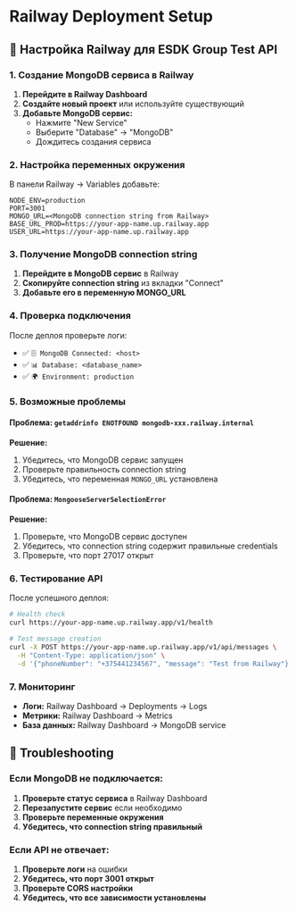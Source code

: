 # Railway Deployment Setup

## 🚀 Настройка Railway для ESDK Group Test API

### 1. Создание MongoDB сервиса в Railway

1. **Перейдите в Railway Dashboard**
2. **Создайте новый проект** или используйте существующий
3. **Добавьте MongoDB сервис:**
   - Нажмите "New Service"
   - Выберите "Database" → "MongoDB"
   - Дождитесь создания сервиса

### 2. Настройка переменных окружения

В панели Railway → Variables добавьте:

```env
NODE_ENV=production
PORT=3001
MONGO_URL=<MongoDB connection string from Railway>
BASE_URL_PROD=https://your-app-name.up.railway.app
USER_URL=https://your-app-name.up.railway.app
```

### 3. Получение MongoDB connection string

1. **Перейдите в MongoDB сервис** в Railway
2. **Скопируйте connection string** из вкладки "Connect"
3. **Добавьте его в переменную MONGO_URL**

### 4. Проверка подключения

После деплоя проверьте логи:

- ✅ `🗄️ MongoDB Connected: <host>`
- ✅ `📊 Database: <database_name>`
- ✅ `🌍 Environment: production`

### 5. Возможные проблемы

#### Проблема: `getaddrinfo ENOTFOUND mongodb-xxx.railway.internal`

**Решение:**

1. Убедитесь, что MongoDB сервис запущен
2. Проверьте правильность connection string
3. Убедитесь, что переменная `MONGO_URL` установлена

#### Проблема: `MongooseServerSelectionError`

**Решение:**

1. Проверьте, что MongoDB сервис доступен
2. Убедитесь, что connection string содержит правильные credentials
3. Проверьте, что порт 27017 открыт

### 6. Тестирование API

После успешного деплоя:

```bash
# Health check
curl https://your-app-name.up.railway.app/v1/health

# Test message creation
curl -X POST https://your-app-name.up.railway.app/v1/api/messages \
  -H "Content-Type: application/json" \
  -d '{"phoneNumber": "+375441234567", "message": "Test from Railway"}'
```

### 7. Мониторинг

- **Логи:** Railway Dashboard → Deployments → Logs
- **Метрики:** Railway Dashboard → Metrics
- **База данных:** Railway Dashboard → MongoDB service

## 🔧 Troubleshooting

### Если MongoDB не подключается:

1. **Проверьте статус сервиса** в Railway Dashboard
2. **Перезапустите сервис** если необходимо
3. **Проверьте переменные окружения**
4. **Убедитесь, что connection string правильный**

### Если API не отвечает:

1. **Проверьте логи** на ошибки
2. **Убедитесь, что порт 3001 открыт**
3. **Проверьте CORS настройки**
4. **Убедитесь, что все зависимости установлены**
